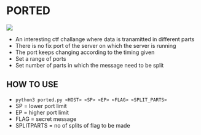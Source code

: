 # PORTED

![](ZZZ/ZZZ.jpg)

* An interesting ctf challange where data is tranamitted in different parts
* There is no fix port of the server on which the server is running
* The port keeps changing according to the timing given
* Set a range of ports
* Set number of parts in which the message need to be split

## HOW TO USE
* `python3 ported.py <HOST> <SP> <EP> <FLAG> <SPLIT_PARTS>`
* SP = lower port limit
* EP = higher port limit
* FLAG =  secret message
* SPLITPARTS = no of splits of flag to be made
